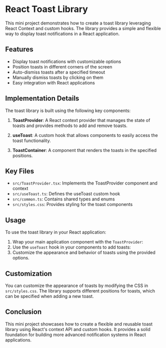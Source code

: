 # React Toast Library

This mini project demonstrates how to create a toast library leveraging React Context and custom hooks. The library provides a simple and flexible way to display toast notifications in a React application.

## Features

- Display toast notifications with customizable options
- Position toasts in different corners of the screen
- Auto-dismiss toasts after a specified timeout
- Manually dismiss toasts by clicking on them
- Easy integration with React applications

## Implementation Details

The toast library is built using the following key components:

1. **ToastProvider**: A React context provider that manages the state of toasts and provides methods to add and remove toasts.

2. **useToast**: A custom hook that allows components to easily access the toast functionality.

3. **ToastContainer**: A component that renders the toasts in the specified positions.

## Key Files

- `src/ToastProvider.tsx`: Implements the ToastProvider component and context
- `src/useToast.ts`: Defines the useToast custom hook
- `src/common.ts`: Contains shared types and enums
- `src/styles.css`: Provides styling for the toast components

## Usage

To use the toast library in your React application:

1. Wrap your main application component with the `ToastProvider`:
2. Use the `useToast` hook in your components to add toasts:
3. Customize the appearance and behavior of toasts using the provided options.

## Customization

You can customize the appearance of toasts by modifying the CSS in `src/styles.css`. The library supports different positions for toasts, which can be specified when adding a new toast.

## Conclusion

This mini project showcases how to create a flexible and reusable toast library using React's context API and custom hooks. It provides a solid foundation for building more advanced notification systems in React applications.